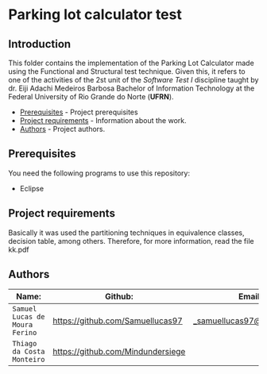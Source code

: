 # Parking lot calculator test

## Introduction  

This folder contains the implementation of the Parking Lot Calculator made using the Functional and Structural test technique. Given this, it refers to one of the activities of the 2st unit of the _Software Test I_ discipline taught by dr. Eiji Adachi Medeiros Barbosa Bachelor of Information Technology at the Federal University of Rio Grande do Norte (__UFRN__).


- [Prerequisites](#prerequisites) - Project prerequisites
- [Project requirements](#project-requirements) - Information about the work.
- [Authors](#authors) - Project authors.


## Prerequisites

You need the following programs to use this repository:

 - Eclipse

## Project requirements

Basically it was used the partitioning techniques in equivalence classes, decision table, among others. Therefore, for more information, read the file kk.pdf


## Authors 

| Name: | Github: | Email: |  
| ---------- | ------------- | ------------- |
|`Samuel Lucas de Moura Ferino` 	| https://github.com/Samuellucas97 |_samuellucas97@ufrn.edu.br_  
|`Thiago da Costa Monteiro` 	| https://github.com/Mindundersiege |  
